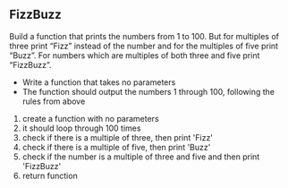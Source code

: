 ## FizzBuzz

Build a function that prints the numbers from 1 to 100. But for multiples of three print “Fizz” instead of the number and for the multiples of five print “Buzz”. For numbers which are multiples of both three and five print “FizzBuzz”.

- Write a function that takes no parameters
- The function should output the numbers 1 through 100, following the rules from above

1. create a function with no parameters
2. it should loop through 100 times
3. check if there is a multiple of three, then print 'Fizz'
4. check if there is a multiple of five, then print 'Buzz'
5. check if the number is a multiple of three and five and then print 'FizzBuzz'
6. return function